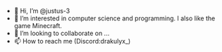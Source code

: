 <!--
**justus-3/justus-3** is a ✨ _special_ ✨ repository because its `README.md` (this file) appears on your GitHub profile.

Here are some ideas to get you started:
- 👋 Hi, I’m @justus-3
- 🔭 I’m currently working on ...
- 🌱 I’m currently learning ...
- 👯 I’m looking to collaborate on ...
- 🤔 I’m looking for help with ...
- 💬 Ask me about ...
- 📫 How to reach me: ...
- 😄 Pronouns: ...
- ⚡ Fun fact: ...
- 👀 I’m interested in ...
- 💞️ I’m looking to collaborate on ...
- 📫 How to reach me (Discord:drakulyx_)
-->

- 👋 Hi, I’m @justus-3
- 👀 I’m interested in computer science and programming. I also like the game Minecraft.
- 💞️ I’m looking to collaborate on ...
- 📫 How to reach me (Discord:drakulyx_)
